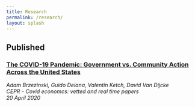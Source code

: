 ```yaml
---
title: Research
permalink: /research/
layout: splash
---
```

## Published
### [The COVID-19 Pandemic: Government vs. Community Action Across the United States](https://www.inet.ox.ac.uk/publications/no-2020-06-the-covid-19-pandemic-government-vs-community-action-across-the-united-states/)

*Adam Brzezinski, Guido Deiana, Valentin Ketch, David Van Dijcke*  
*CEPR - Covid economcs: vetted and real time papers*  
*20 April 2020* 

